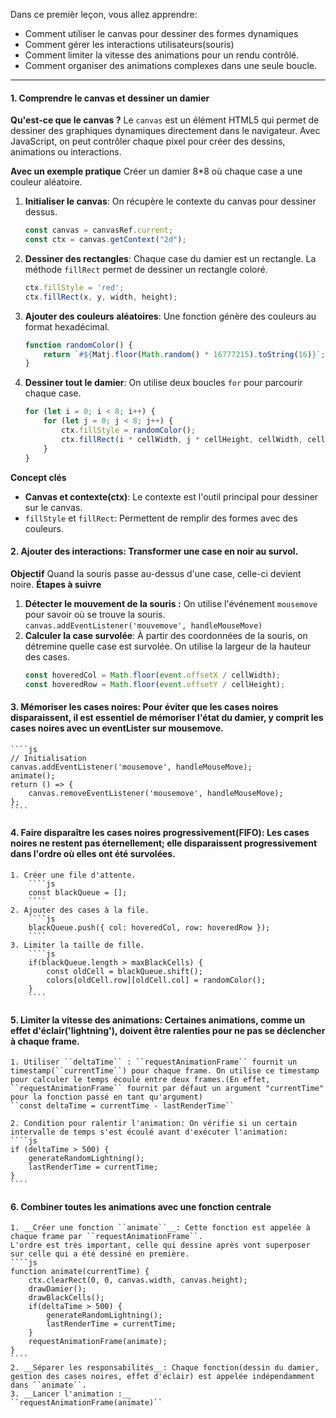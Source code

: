 Dans ce premièr leçon, vous allez apprendre:
* Comment utiliser le canvas pour dessiner des formes dynamiques
* Comment gérer les interactions utilisateurs(souris)
* Comment limiter la vitesse des animations pour un rendu contrôlé.
* Comment organiser des animations complexes dans une seule boucle.

***
#### 1. Comprendre le canvas et dessiner un damier
__Qu'est-ce que le canvas ?__
Le ``canvas`` est un élément HTML5 qui permet de dessiner des graphiques dynamiques directement dans le navigateur. Avec JavaScript, on peut contrôler chaque pixel pour créer des dessins, animations ou interactions.

__Avec un exemple pratique__
Créer un damier 8*8 où chaque case a une couleur aléatoire.
1. __Initialiser le canvas__: On récupère le contexte du canvas pour dessiner dessus.
    ````js
    const canvas = canvasRef.current;
    const ctx = canvas.getContext("2d");
    ````
2. __Dessiner des rectangles__: Chaque case du damier est un rectangle. La méthode ``fillRect`` permet de dessiner un rectangle coloré.
    ````js
    ctx.fillStyle = 'red';
    ctx.fillRect(x, y, width, height);
    ````
3. __Ajouter des couleurs aléatoires__: Une fonction génère des couleurs au format hexadécimal.
    ````js
    function randomColor() {
        return `#${Matj.floor(Math.random() * 16777215).toString(16)}`;
    }
    ````
4. __Dessiner tout le damier__: On utilise deux boucles ``for`` pour parcourir chaque case.
    ````js
    for (let i = 0; i < 8; i++) {
        for (let j = 0; j < 8; j++) {
            ctx.fillStyle = randomColor();
            ctx.fillRect(i * cellWidth, j * cellHeight, cellWidth, cellHeight);
        }
    }
    ````
__Concept clés__
* __Canvas et contexte(ctx)__: Le contexte est l'outil principal pour dessiner sur le canvas.
* ``fillStyle`` et ``fillRect``: Permettent de remplir des formes avec des couleurs.



#### 2. Ajouter des interactions: Transformer une case en noir au survol.
__Objectif__
Quand la souris passe au-dessus d'une case, celle-ci devient noire.
__Étapes à suivre__
1. __Détecter le mouvement de la souris :__ On utilise l'événement ``mousemove`` pour savoir où se trouve la souris.
    ``canvas.addEventListener('mouvemove', handleMouseMove)``
2. __Calculer la case survolée__: À partir des coordonnées de la souris, on détremine quelle case est survolée. On utilise la largeur de la hauteur des cases.
    ````js
    const hoveredCol = Math.floor(event.offsetX / cellWidth);
    const hoveredRow = Math.floor(event.offsetY / cellHeight);
    ````
#### 3. __Mémoriser les cases noires__: Pour éviter que les cases noires disparaissent, il est essentiel de mémoriser l'état du damier, y comprit les cases noires avec un eventLister sur mousemove.
    ````js
    // Initialisation
    canvas.addEventListener('mousemove', handleMouseMove);
    animate();
    return () => {
        canvas.removeEventListener('mousemove', handleMouseMove);
    };
    ````
#### 4. __Faire disparaître les cases noires progressivement(FIFO)__: Les cases noires ne restent pas éternellement; elle disparaissent progressivement dans l'ordre où elles ont été survolées.
    1. Créer une file d'attente.
        ````js
        const blackQueue = [];
        ````
    2. Ajouter des cases à la file.
        ````js
        blackQueue.push({ col: hoveredCol, row: hoveredRow });
        ````
    3. Limiter la taille de fille.
        ````js
        if(blackQueue.length > maxBlackCells) {
            const oldCell = blackQueue.shift();
            colors[oldCell.row][oldCell.col] = randomColor();
        }
        ````
#### 5. __Limiter la vitesse des animations__: Certaines animations, comme un effet d'éclair('lightning'), doivent être ralenties pour ne pas se déclencher à chaque frame.
    1. Utiliser ``deltaTime`` : ``requestAnimationFrame`` fournit un timestamp(``currentTime``) pour chaque frame. On utilise ce timestamp pour calculer le temps écoulé entre deux frames.(En effet, ``requestAnimationFrame`` fournit par défaut un argument "currentTime" pour la fonction passé en tant qu'argument)
    ``const deltaTime = currentTime - lastRenderTime``

    2. Condition pour ralentir l'animation: On vérifie si un certain intervalle de temps s'est écoulé avant d'exécuter l'animation:
    ````js
    if (deltaTime > 500) {
        generateRandomLightning();
        lastRenderTime = currentTime;
    }
    ````
    
#### 6. __Combiner toutes les animations avec une fonction centrale__
    1. __Créer une fonction ``animate``__: Cette fonction est appelée à chaque frame par ``requestAnimationFrame``.
    L'ordre est très important, celle qui dessine après vont superposer sur celle qui a été dessiné en première.
    ````js
    function animate(currentTime) {
        ctx.clearRect(0, 0, canvas.width, canvas.height);
        drawDamier();
        drawBlackCells();
        if(deltaTime > 500) {
            generateRandomLightning();
            lastRenderTime = currentTime;
        }
        requestAnimationFrame(animate);
    }
    ````
    2. __Séparer les responsabilités__: Chaque fonction(dessin du damier, gestion des cases noires, effet d'éclair) est appelée indépendamment dans ``animate``.
    3. __Lancer l'animation :__
    ``requestAnimationFrame(animate)``
